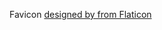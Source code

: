 Favicon [designed by from Flaticon](https://www.shareicon.net/writing-reader-reading-book-people-books-man-717581)